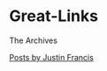 # Great-Links
The Archives 

[Posts by Justin Francis](https://www.oreilly.com/people/justin-francis)
